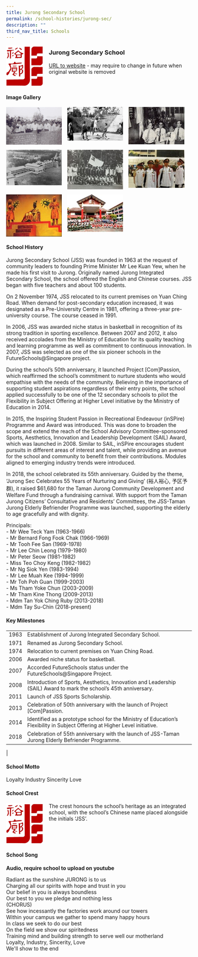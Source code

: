 ```yaml
---
title: Jurong Secondary School
permalink: /school-histories/jurong-sec/
description: ""
third_nav_title: Schools
---
```

<img src="/images/jurongsec1.png" style="width:20%;margin-right:15px;" align = "left">

### **Jurong Secondary School**
[URL to website](https://jurongsec.moe.edu.sg/) - may require to change in future when original website is removed

<br clear="left">

#### **Image Gallery**

<p><a href="https://d1yxymztqoj7qn.amplifyapp.com/images/jurongsec2.jpg">  
<img src="/images/jurongsec2.jpg" style="width:30%;margin-right:15px;" align = "left">
</a></p>

<p><a href="https://d1yxymztqoj7qn.amplifyapp.com/images/jurongsec3.jpg">  
<img src="/images/jurongsec3.jpg" style="width:30%;margin-right:15px;" align = "left">
</a></p>

<p><a href="https://d1yxymztqoj7qn.amplifyapp.com/images/jurongsec4.jpg">  
<img src="/images/jurongsec4.jpg" style="width:30%;margin-right:15px;" align = "left">
</a></p>

<br clear="left">

<p><a href="https://d1yxymztqoj7qn.amplifyapp.com/images/jurongsec5.jpg">  
<img src="/images/jurongsec5.jpg" style="width:30%;margin-right:15px;" align = "left">
</a></p>

<p><a href="https://d1yxymztqoj7qn.amplifyapp.com/images/jurongsec6.jpg">  
<img src="/images/jurongsec6.jpg" style="width:30%;margin-right:15px;" align = "left">
</a></p>

<p><a href="https://d1yxymztqoj7qn.amplifyapp.com/images/jurongsec7.jpg">  
<img src="/images/jurongsec7.jpg" style="width:30%;margin-right:15px;" align = "left">
</a></p>

<br clear="left">

<p><a href="https://d1yxymztqoj7qn.amplifyapp.com/images/jurongsec8.jpg">  
<img src="/images/jurongsec8.jpg" style="width:30%;margin-right:15px;" align = "left">
</a></p>

<p><a href="https://d1yxymztqoj7qn.amplifyapp.com/images/jurongsec9.jpg">  
<img src="/images/jurongsec9.jpg" style="width:30%;margin-right:15px;" align = "left">
</a></p>

<br clear="left">

#### **School History**
Jurong Secondary School (JSS) was founded in 1963 at the request of community leaders to founding Prime Minister Mr Lee Kuan Yew, when he made his first visit to Jurong. Originally named Jurong Integrated Secondary School, the school offered the English and Chinese courses. JSS began with five teachers and about 100 students.

On 2 November 1974, JSS relocated to its current premises on Yuan Ching Road. When demand for post-secondary education increased, it was designated as a Pre-University Centre in 1981, offering a three-year pre-university course. The course ceased in 1991.

In 2006, JSS was awarded niche status in basketball in recognition of its strong tradition in sporting excellence. Between 2007 and 2012, it also received accolades from the Ministry of Education for its quality teaching and learning programme as well as commitment to continuous innovation. In 2007, JSS was selected as one of the six pioneer schools in the FutureSchools@Singapore project.

During the school’s 50th anniversary, it launched Project \[Com\]Passion, which reaffirmed the school’s commitment to nurture students who would empathise with the needs of the community. Believing in the importance of supporting student aspirations regardless of their entry points, the school applied successfully to be one of the 12 secondary schools to pilot the Flexibility in Subject Offering at Higher Level initiative by the Ministry of Education in 2014.

In 2015, the Inspiring Student Passion in Recreational Endeavour (inSPire) Programme and Award was introduced. This was done to broaden the scope and extend the reach of the School Advisory Committee-sponsored Sports, Aesthetics, Innovation and Leadership Development (SAIL) Award, which was launched in 2008. Similar to SAIL, inSPire encourages student pursuits in different areas of interest and talent, while providing an avenue for the school and community to benefit from their contributions. Modules aligned to emerging industry trends were introduced.

In 2018, the school celebrated its 55th anniversary. Guided by the theme, ‘Jurong Sec Celebrates 55 Years of Nurturing and Giving’ (裕人裕心, 予区予群), it raised $61,680 for the Taman Jurong Community Development and Welfare Fund through a fundraising carnival. With support from the Taman Jurong Citizens’ Consultative and Residents’ Committees, the JSS-Taman Jurong Elderly Befriender Programme was launched, supporting the elderly to age gracefully and with dignity.

Principals:<br>
\- Mr Wee Teck Yam (1963-1966) <br>
\- Mr Bernard Fong Fook Chak (1966-1969) <br>
\- Mr Tooh Fee San (1969-1978)<br>
\- Mr Lee Chin Leong (1979-1980)<br>
\- Mr Peter Seow (1981-1982)<br>
\- Miss Teo Choy Keng (1982-1982)<br>
\- Mr Ng Siok Yen (1983-1994)<br>
\- Mr Lee Muah Kee (1994-1999)<br>
\- Mr Toh Poh Guan (1999-2003)<br>
\- Ms Tham Yoke Chun (2003-2009)<br>
\- Mr Tham Kine Thong (2009-2013)<br>
\- Mdm Tan Yok Ching Ruby (2013-2018)<br>
\- Mdm Tay Su-Chin (2018-present)

#### **Key Milestones**

|  |  |
|:---:|---|
| 1963 | Establishment of Jurong Integrated Secondary School. |
| 1971 | Renamed as Jurong Secondary School. |
| 1974 | Relocation to current premises on Yuan Ching Road. |
| 2006 | Awarded niche status for basketball. |
| 2007 | Accorded FutureSchools status under the FutureSchools@Singapore Project. |
| 2008 | Introduction of Sports, Aesthetics, Innovation and Leadership (SAIL) Award to mark the school’s 45th anniversary. |
| 2011 | Launch of JSS Sports Scholarship. |
| 2013 | Celebration of 50th anniversary with the launch of Project \[Com\]Passion. |
| 2014 | Identified as a prototype school for the Ministry of Education’s Flexibility in Subject Offering at Higher Level initiative. |
| 2018 | Celebration of 55th anniversary with the launch of JSS-Taman Jurong Elderly Befriender Programme. |
|

#### **School Motto**
Loyalty Industry Sincerity Love

#### **School Crest**
<img src="/images/jurongsec1.png" style="width:20%;margin-right:15px;" align = "left">

The crest honours the school’s heritage as an integrated school, with the school’s Chinese name placed alongside the initials ‘JSS’.

<br clear="left">

#### **School Song**
**Audio, require school to upload on youtube**

Radiant as the sunshine JURONG is to us<br>
Charging all our spirits with hope and trust in you<br>
Our belief in you is always boundless<br>
Our best to you we pledge and nothing less<br>
(CHORUS)<br>
See how incessantly the factories work around our towers<br>
Within your campus we gather to spend many happy hours<br>
In class we seek to do our best<br>
On the field we show our spiritedness<br>
Training mind and building strength to serve well our motherland<br>
Loyalty, Industry, Sincerity, Love<br>
We'll show to the end